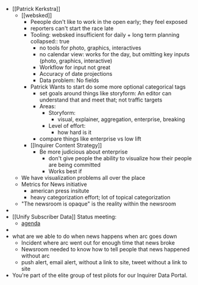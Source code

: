 - [[Patrick Kerkstra]]
	- [[websked]]
		- Peeople don't like to work in the open early; they feel exposed
		- reporters can't start the race late
		- Tooling: websked insufficient for daily + long term planning
		  collapsed:: true
			- no tools for photo, graphics, interactives
			- no calendar view: works for the day, but omitting key inputs (photo, graphics, interactive)
			- Workflow for input not great
			- Accuracy of date projections
			- Data problem: No fields
		- Patrick Wants to start do some more optional categorical tags
			- set goals around things like storyform: An editor can understand that and meet that; not traffic targets
			- Areas:
				- Storyform:
					- visual, explainer, aggregation, enterprise, breaking
				- Level of effort:
					- how hard is it
			- compare things like enterprise vs low lift
		- [[Inquirer Content Strategy]]
			- Be more judicious about enterprise
				- don't give people the ability to visualize how their people are being committed
				- Works best if
	- We have visualization problems all over the place
	- Metrics for News initiative
		- american press insitute
		- heavy categorization effort; lot of topical categorization
	- "The newsroom is opaque" is the reality within the newsroom
-
- [[Unify Subscriber Data]] Status meeting:
	- [agenda](https://docs.google.com/document/d/1lbAWXehQwkWzPmdJ9Vu1V24v0SC5hX_MggPy1You68M/edit)
-
- what are we able to do when news happens when arc goes down
	- Incident where arc went out for enough time that news broke
	- Newsroom needed to know how to tell people that news happened without arc
	- push alert, email alert, without a link to site, tweet without a link to site
- You're part of the elite group of test pilots for our Inquirer Data Portal.